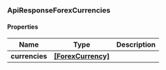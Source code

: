 
[//]: # (CLASS:ApiResponseForexCurrencies)

[//]: # (KIND:object)

### ApiResponseForexCurrencies

#### Properties

[//]: # (START_DEFINITION)

Name | Type | Description
------------ | ------------- | -------------
**currencies** | [**[ForexCurrency]**](ForexCurrency.md) |  &nbsp;

[//]: # (END_DEFINITION)


[//]: # (CONTAINED_CLASS:ForexCurrency)





